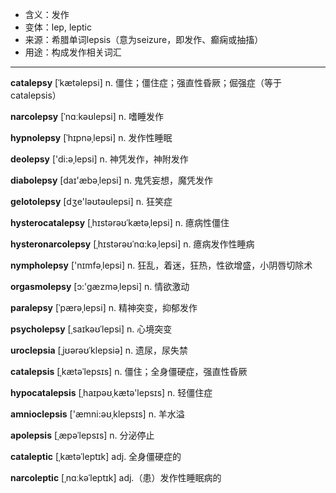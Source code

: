 - <span class="definition">含义：发作</span>
- <span class="definition">变体：lep, leptic</span>
- <span class="definition">来源：希腊单词lepsis（意为seizure，即发作、癫痫或抽搐）</span>
- <span class="definition">用途：构成发作相关词汇</span>

---

<span class="vocabulary">**catalepsy**</span> [ˈkætəlepsi] n. 僵住；僵住症；强直性昏厥；倔强症（等于catalepsis）

<span class="vocabulary">**narcolepsy**</span> [ˈnɑːkəʊlepsi] n. 嗜睡发作 

<span class="vocabulary">**hypnolepsy**</span> [ˈhɪpnəˌlepsi] n. 发作性睡眠

<span class="vocabulary">**deolepsy**</span> ['di:әˌlepsi] n. 神凭发作，神附发作

<span class="vocabulary">**diabolepsy**</span> [daɪ'æbәˌlepsi] n. 鬼凭妄想，魔凭发作

<span class="vocabulary">**gelotolepsy**</span> [dʒe'ləʊtəʊlepsi] n. 狂笑症

<span class="vocabulary">**hysterocatalepsy**</span> [ˌhɪstərəʊˈkætəˌlepsi] n. 癔病性僵住

<span class="vocabulary">**hysteronarcolepsy**</span> [ˌhɪstərəʊˈnɑ:kəˌlepsi] n. 癔病发作性睡病

<span class="vocabulary">**nympholepsy**</span> ['nɪmfəˌlepsi] n. 狂乱，着迷，狂热，性欲增盛，小阴唇切除术

<span class="vocabulary">**orgasmolepsy**</span> [ɔ:'gæzmәˌlepsi] n. 情欲激动

<span class="vocabulary">**paralepsy**</span> [ˈpærəˌlepsi] n. 精神突变，抑郁发作

<span class="vocabulary">**psycholepsy**</span> [ˌsaɪkəʊˈlepsi] n. 心境突变

<span class="vocabulary">**uroclepsia**</span> [ˌjʊərəʊˈklepsiə] n. 遗尿，尿失禁

<span class="vocabulary">**catalepsis**</span> [ˌkætəˈlepsɪs] n. 僵住；全身僵硬症，强直性昏厥

<span class="vocabulary">**hypocatalepsis**</span> [ˌhaɪpəʊˌkætә'lepsɪs] n. 轻僵住症

<span class="vocabulary">**amnioclepsis**</span> ['æmni:əʊˌklepsɪs] n. 羊水溢

<span class="vocabulary">**apolepsis**</span> [ˌæpəˈlepsɪs] n. 分泌停止

<span class="vocabulary">**cataleptic**</span> [ˌkætəˈleptɪk] adj. 全身僵硬症的

<span class="vocabulary">**narcoleptic**</span> [ˌnɑːkəˈleptɪk] adj.（患）发作性睡眠病的
